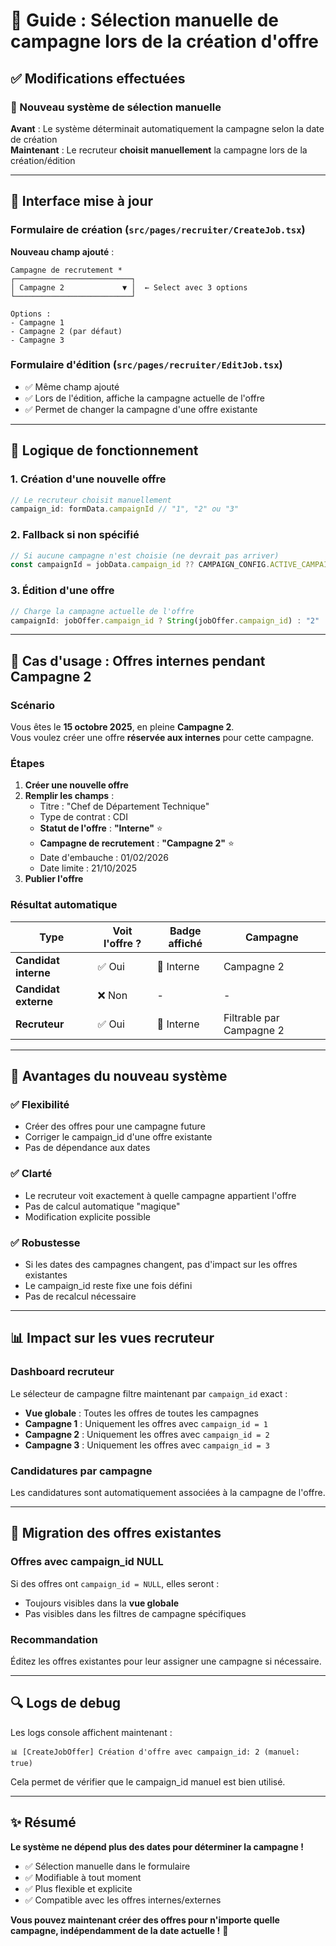 # 🎯 Guide : Sélection manuelle de campagne lors de la création d'offre

## ✅ Modifications effectuées

### 📝 Nouveau système de sélection manuelle

**Avant** : Le système déterminait automatiquement la campagne selon la date de création  
**Maintenant** : Le recruteur **choisit manuellement** la campagne lors de la création/édition

---

## 🎨 Interface mise à jour

### Formulaire de création (`src/pages/recruiter/CreateJob.tsx`)

**Nouveau champ ajouté** :
```
Campagne de recrutement *
┌──────────────────────────┐
│ Campagne 2             ▼ │  ← Select avec 3 options
└──────────────────────────┘

Options :
- Campagne 1
- Campagne 2 (par défaut)
- Campagne 3
```

### Formulaire d'édition (`src/pages/recruiter/EditJob.tsx`)

- ✅ Même champ ajouté
- ✅ Lors de l'édition, affiche la campagne actuelle de l'offre
- ✅ Permet de changer la campagne d'une offre existante

---

## 🔧 Logique de fonctionnement

### 1. **Création d'une nouvelle offre**

```typescript
// Le recruteur choisit manuellement
campaign_id: formData.campaignId // "1", "2" ou "3"
```

### 2. **Fallback si non spécifié**

```typescript
// Si aucune campagne n'est choisie (ne devrait pas arriver)
const campaignId = jobData.campaign_id ?? CAMPAIGN_CONFIG.ACTIVE_CAMPAIGN_ID;
```

### 3. **Édition d'une offre**

```typescript
// Charge la campagne actuelle de l'offre
campaignId: jobOffer.campaign_id ? String(jobOffer.campaign_id) : "2"
```

---

## 🎯 Cas d'usage : Offres internes pendant Campagne 2

### Scénario
Vous êtes le **15 octobre 2025**, en pleine **Campagne 2**.  
Vous voulez créer une offre **réservée aux internes** pour cette campagne.

### Étapes

1. **Créer une nouvelle offre**
2. **Remplir les champs** :
   - Titre : "Chef de Département Technique"
   - Type de contrat : CDI
   - **Statut de l'offre** : **"Interne"** ⭐
   - **Campagne de recrutement** : **"Campagne 2"** ⭐
   - Date d'embauche : 01/02/2026
   - Date limite : 21/10/2025
3. **Publier l'offre**

### Résultat automatique

| Type | Voit l'offre ? | Badge affiché | Campagne |
|------|----------------|---------------|----------|
| **Candidat interne** | ✅ Oui | 🔵 Interne | Campagne 2 |
| **Candidat externe** | ❌ Non | - | - |
| **Recruteur** | ✅ Oui | 🔵 Interne | Filtrable par Campagne 2 |

---

## 🔄 Avantages du nouveau système

### ✅ **Flexibilité**
- Créer des offres pour une campagne future
- Corriger le campaign_id d'une offre existante
- Pas de dépendance aux dates

### ✅ **Clarté**
- Le recruteur voit exactement à quelle campagne appartient l'offre
- Pas de calcul automatique "magique"
- Modification explicite possible

### ✅ **Robustesse**
- Si les dates des campagnes changent, pas d'impact sur les offres existantes
- Le campaign_id reste fixe une fois défini
- Pas de recalcul nécessaire

---

## 📊 Impact sur les vues recruteur

### Dashboard recruteur
Le sélecteur de campagne filtre maintenant par `campaign_id` exact :
- **Vue globale** : Toutes les offres de toutes les campagnes
- **Campagne 1** : Uniquement les offres avec `campaign_id = 1`
- **Campagne 2** : Uniquement les offres avec `campaign_id = 2`
- **Campagne 3** : Uniquement les offres avec `campaign_id = 3`

### Candidatures par campagne
Les candidatures sont automatiquement associées à la campagne de l'offre.

---

## 🚀 Migration des offres existantes

### Offres avec campaign_id NULL

Si des offres ont `campaign_id = NULL`, elles seront :
- Toujours visibles dans la **vue globale**
- Pas visibles dans les filtres de campagne spécifiques

### Recommandation
Éditez les offres existantes pour leur assigner une campagne si nécessaire.

---

## 🔍 Logs de debug

Les logs console affichent maintenant :
```
📊 [CreateJobOffer] Création d'offre avec campaign_id: 2 (manuel: true)
```

Cela permet de vérifier que le campaign_id manuel est bien utilisé.

---

## ✨ Résumé

**Le système ne dépend plus des dates pour déterminer la campagne !**

- ✅ Sélection manuelle dans le formulaire
- ✅ Modifiable à tout moment
- ✅ Plus flexible et explicite
- ✅ Compatible avec les offres internes/externes

**Vous pouvez maintenant créer des offres pour n'importe quelle campagne, indépendamment de la date actuelle !** 🎉

